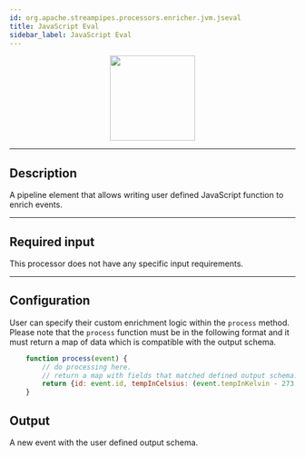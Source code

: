 ```yaml
---
id: org.apache.streampipes.processors.enricher.jvm.jseval
title: JavaScript Eval
sidebar_label: JavaScript Eval
---
```


<!--
  ~ Licensed to the Apache Software Foundation (ASF) under one or more
  ~ contributor license agreements.  See the NOTICE file distributed with
  ~ this work for additional information regarding copyright ownership.
  ~ The ASF licenses this file to You under the Apache License, Version 2.0
  ~ (the "License"); you may not use this file except in compliance with
  ~ the License.  You may obtain a copy of the License at
  ~
  ~    http://www.apache.org/licenses/LICENSE-2.0
  ~
  ~ Unless required by applicable law or agreed to in writing, software
  ~ distributed under the License is distributed on an "AS IS" BASIS,
  ~ WITHOUT WARRANTIES OR CONDITIONS OF ANY KIND, either express or implied.
  ~ See the License for the specific language governing permissions and
  ~ limitations under the License.
  ~
  -->



<p align="center"> 
    <img src="/img/pipeline-elements/org.apache.streampipes.processors.enricher.jvm.jseval/icon.png" width="150px;" class="pe-image-documentation"/>
</p>

***

## Description
A pipeline element that allows writing user defined JavaScript function to enrich events.

***

## Required input
This processor does not have any specific input requirements.

***

## Configuration
User can specify their custom enrichment logic within the `process` method. Please note that the `process` function 
must be in the following format and it must return a map of data which is compatible with the output schema.
```javascript
    function process(event) {
        // do processing here.
        // return a map with fields that matched defined output schema.
        return {id: event.id, tempInCelsius: (event.tempInKelvin - 273.15)};
    }
```

## Output
A new event with the user defined output schema.